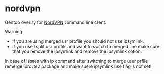 # nordvpn

Gentoo overlay for [NordVPN](https://nordvpn.com) command line client.

Warning:
 - if you are using merged usr profile you should not use ipsymlink.
 - if you used split usr profile and want to switch to merged one make sure that you remove the ipsymlink and remove the ipsymlink option.

 in case of issues with ip command after switching to merge user prfile remerge iproute2 package and make suere ipsymlink use flag is not set!